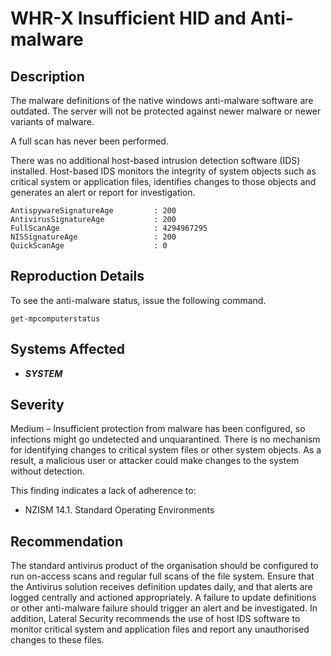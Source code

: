 WHR-X Insufficient HID and Anti-malware
=======================================

Description
-----------
The malware definitions of the native windows anti-malware software are outdated. The server will not be protected against newer malware or newer variants of malware.

A full scan has never been performed.

There was no additional host-based intrusion detection software (IDS) installed. Host-based IDS monitors the integrity of system objects such as critical system or application files, identifies changes to those objects and generates an alert or report for investigation.

```
AntispywareSignatureAge         : 200
AntivirusSignatureAge           : 200
FullScanAge                     : 4294967295
NISSignatureAge                 : 200
QuickScanAge                    : 0
```

Reproduction Details
--------------------
To see the anti-malware status, issue the following command.

```
get-mpcomputerstatus
```

Systems Affected
----------------
  * ***SYSTEM***

Severity
--------
Medium – Insufficient protection from malware has been configured, so infections might go undetected and unquarantined. There is no mechanism for identifying changes to critical system files or other system objects. As a result, a malicious user or attacker could make changes to the system without detection.

This finding indicates a lack of adherence to:

* NZISM 14.1. Standard Operating Environments

Recommendation
--------------
The standard antivirus product of the organisation should be configured to run on-access scans and regular full scans of the file system. Ensure that the Antivirus solution receives definition updates daily, and that alerts are logged centrally and actioned appropriately. A failure to update definitions or other anti-malware failure should trigger an alert and be investigated. In addition, Lateral Security recommends the use of host IDS software to monitor critical system and application files and report any unauthorised changes to these files.

